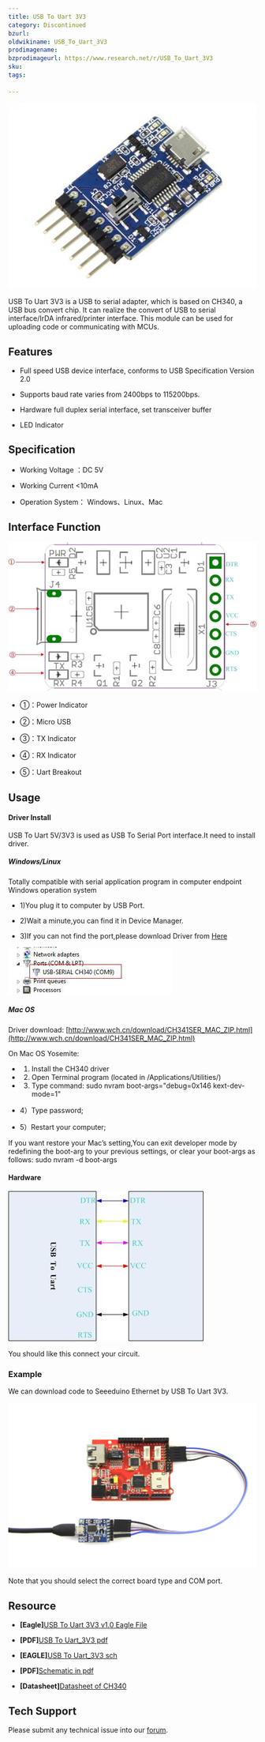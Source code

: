 ```yaml
---
title: USB To Uart 3V3‏‎
category: Discontinued
bzurl:
oldwikiname: USB_To_Uart_3V3‏‎
prodimagename:
bzprodimageurl: https://www.research.net/r/USB_To_Uart_3V3
sku:
tags:

---
```


![](https://github.com/SeeedDocument/USB_To_Uart_3V3/raw/master/img/Photo_USB_To_Uart_5V_3V3.JPG)

USB To Uart 3V3 is a USB to serial adapter, which is based on CH340, a USB bus convert chip. It can realize the convert of USB to serial interface/IrDA infrared/printer interface. This module can be used for uploading code or communicating with MCUs.   

##  Features

*   Full speed USB device interface, conforms to USB Specification Version 2.0

*   Supports baud rate varies from 2400bps to 115200bps.

*   Hardware full duplex serial interface, set transceiver buffer

*   LED Indicator

##  Specification

*   Working Voltage ：DC 5V

*   Working Current &lt;10mA

*   Operation System： Windows、Linux、Mac

##  Interface Function

![](https://github.com/SeeedDocument/USB_To_Uart_3V3/raw/master/img/USB_To_Uart_3V3_Interface.jpg)

*   ①：Power Indicator
*   ②：Micro USB

*   ③：TX Indicator

*   ④：RX Indicator
*   ⑤：Uart Breakout

##  Usage

####   Driver Install  

USB To Uart 5V/3V3 is used as USB To Serial Port interface.It need to install driver.

#####   Windows/Linux

Totally compatible with serial application program in computer endpoint Windows operation system

*   1)You plug it to computer by USB Port.

*   2)Wait a  minute,you can find it in Device Manager.

*   3)If you can not find the port,please download Driver from [Here](http://wch-ic.com/download/list.asp?id=127)

![](https://github.com/SeeedDocument/USB_To_Uart_3V3/raw/master/img/CH340_Driver.jpg)

#####   Mac OS

Driver download:  [http://www.wch.cn/download/CH341SER_MAC_ZIP.html](http://www.wch.cn/download/CH341SER_MAC_ZIP.html)

On Mac OS Yosemite:

*   1) Install the CH340 driver

*   2) Open Terminal program (located in /Applications/Utilities/)

*   3) Type command: sudo nvram boot-args="debug=0x146 kext-dev-mode=1"

*   4）Type password;

*   5）Restart your computer;

If you want restore your Mac’s setting,You can exit developer mode by redefining the boot-arg to your previous settings, or clear your boot-args as follows:  sudo nvram -d boot-args

####   Hardware

![](https://github.com/SeeedDocument/USB_To_Uart_3V3/raw/master/img/USB_To_Uart_Download.jpg)

You should like this connect your circuit.

###  Example

We can download code to Seeeduino Ethernet by USB To Uart 3V3.

![](https://github.com/SeeedDocument/USB_To_Uart_3V3/raw/master/img/USB_To_Uart_5V_3v3_Usage.jpg)

Note that you should select the correct board type and COM port.

##  Resource

- **[Eagle]**[USB To Uart 3V3 v1.0 Eagle File](https://github.com/SeeedDocument/USB_To_Uart_3V3/raw/master/res/USB_To_Uart_3V3_Eagle.zip)

- **[PDF]**[USB To Uart_3V3 pdf](https://github.com/SeeedDocument/USB_To_Uart_3V3/raw/master/res/USB%20To%20Uart_3V3_Eagle/USB%20To%20Uart_3V3.pdf)

- **[EAGLE]**[USB To Uart_3V3 sch](https://github.com/SeeedDocument/USB_To_Uart_3V3/raw/master/res/USB%20To%20Uart_3V3_Eagle/USB%20To%20Uart_3V3.sch)

- **[PDF]**[Schematic in pdf](https://github.com/SeeedDocument/USB_To_Uart_3V3/raw/master/res/USB_To_Uart_3V3_SCH.pdf)

- **[Datasheet]**[Datasheet of CH340](https://github.com/SeeedDocument/USB_To_Uart_3V3/raw/master/res/CH340DS1_EN.PDF)

## Tech Support
Please submit any technical issue into our [forum](http://forum.seeedstudio.com/). 
